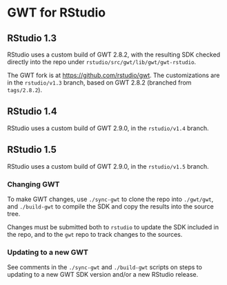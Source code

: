 # GWT for RStudio

## RStudio 1.3
RStudio uses a custom build of GWT 2.8.2, with the resulting SDK checked directly into
the repo under `rstudio/src/gwt/lib/gwt/gwt-rstudio`.

The GWT fork is at https://github.com/rstudio/gwt. The customizations are in the `rstudio/v1.3` 
branch, based on GWT 2.8.2 (branched from `tags/2.8.2`).

## RStudio 1.4
RStudio uses a custom build of GWT 2.9.0, in the `rstudio/v1.4` branch.

## RStudio 1.5
RStudio uses a custom build of GWT 2.9.0, in the `rstudio/v1.5` branch.

### Changing GWT
To make GWT changes, use `./sync-gwt` to clone the repo into `./gwt/gwt`, and `./build-gwt` to
compile the SDK and copy the results into the source tree.

Changes must be submitted both to `rstudio` to update the SDK included in the repo, and to
the `gwt` repo to track changes to the sources.

### Updating to a new GWT
See comments in the `./sync-gwt` and `./build-gwt` scripts on steps to updating to a new 
GWT SDK version and/or a new RStudio release.
